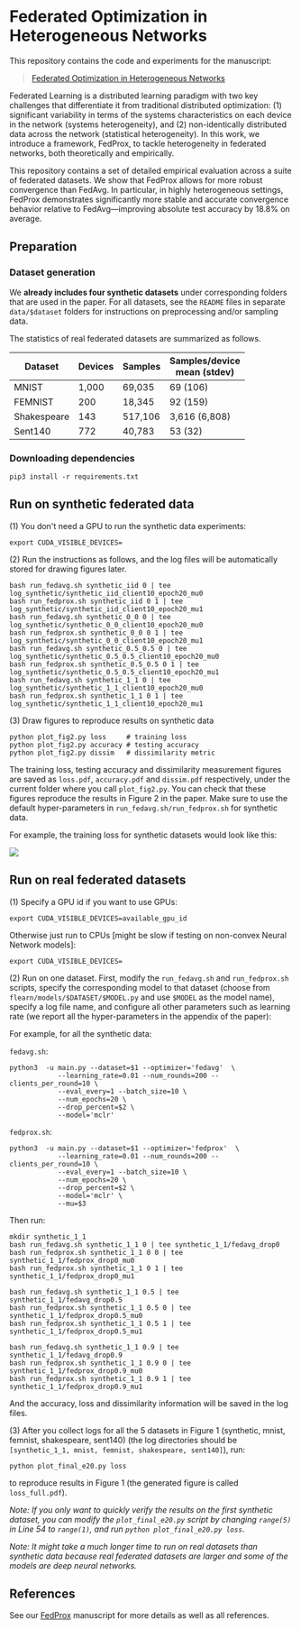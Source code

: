 # Federated Optimization in Heterogeneous Networks

This repository contains the code and experiments for the manuscript:

> [Federated Optimization in Heterogeneous Networks](https://arxiv.org/abs/1812.06127)

Federated Learning is a distributed learning paradigm with two key challenges that differentiate it from traditional distributed optimization: (1) significant variability in terms of the systems characteristics on each device in the network (systems heterogeneity), and (2) non-identically distributed data across the network (statistical heterogeneity). In this work, we introduce a framework, FedProx, to tackle heterogeneity in federated networks, both theoretically and empirically. 

This repository contains a set of detailed empirical evaluation across a suite of federated datasets. We show that FedProx allows for more robust convergence than FedAvg. In particular, in highly heterogeneous settings, FedProx demonstrates significantly more stable and accurate convergence behavior relative to FedAvg—improving absolute test accuracy by 18.8% on average.


## Preparation

### Dataset generation

We **already includes four synthetic datasets** under corresponding folders that are used in the paper. For all datasets, see the `README` files in separate `data/$dataset` folders for instructions on preprocessing and/or sampling data.

The statistics of real federated datasets are summarized as follows.

<center>

| Dataset       | Devices         | Samples|Samples/device <br> mean (stdev) |
| ------------- |-------------| -----| ---|
| MNIST      | 1,000 | 69,035 | 69 (106)| 
| FEMNIST     | 200      |   18,345 | 92 (159)|
| Shakespeare | 143    |    517,106 | 3,616 (6,808)|
| Sent140| 772      |    40,783 | 53 (32)|

</center>

### Downloading dependencies

```
pip3 install -r requirements.txt  
```

## Run on synthetic federated data 
(1) You don't need a GPU to run the synthetic data experiments:

```
export CUDA_VISIBLE_DEVICES=
```

(2) Run the instructions as follows, and the log files will be automatically stored for drawing figures later.


```
bash run_fedavg.sh synthetic_iid 0 | tee log_synthetic/synthetic_iid_client10_epoch20_mu0
bash run_fedprox.sh synthetic_iid 0 1 | tee log_synthetic/synthetic_iid_client10_epoch20_mu1
bash run_fedavg.sh synthetic_0_0 0 | tee log_synthetic/synthetic_0_0_client10_epoch20_mu0
bash run_fedprox.sh synthetic_0_0 0 1 | tee log_synthetic/synthetic_0_0_client10_epoch20_mu1
bash run_fedavg.sh synthetic_0.5_0.5 0 | tee log_synthetic/synthetic_0.5_0.5_client10_epoch20_mu0
bash run_fedprox.sh synthetic_0.5_0.5 0 1 | tee log_synthetic/synthetic_0.5_0.5_client10_epoch20_mu1
bash run_fedavg.sh synthetic_1_1 0 | tee log_synthetic/synthetic_1_1_client10_epoch20_mu0
bash run_fedprox.sh synthetic_1_1 0 1 | tee log_synthetic/synthetic_1_1_client10_epoch20_mu1
```

(3) Draw figures to reproduce results on synthetic data

```
python plot_fig2.py loss     # training loss
python plot_fig2.py accuracy # testing accuracy
python plot_fig2.py dissim   # dissimilarity metric

```


The training loss, testing accuracy and dissimilarity measurement figures are saved as `loss.pdf`, `accuracy.pdf` and `dissim.pdf` respectively, under the current folder where you call `plot_fig2.py`. You can check that these figures reproduce the results in Figure 2 in the paper. Make sure to use the default hyper-parameters in `run_fedavg.sh/run_fedprox.sh` for synthetic data. 

For example, the training loss for synthetic datasets would look like this:


![](https://user-images.githubusercontent.com/14993256/52826183-dbf06e80-308d-11e9-9e12-508c3c0a26bf.png)


## Run on real federated datasets
(1) Specify a GPU id if you want to use GPUs:

```
export CUDA_VISIBLE_DEVICES=available_gpu_id
```
Otherwise just run to CPUs [might be slow if testing on non-convex Neural Network models]:

```
export CUDA_VISIBLE_DEVICES=
```

(2) Run on one dataset. First, modify the `run_fedavg.sh` and `run_fedprox.sh` scripts, specify the corresponding model to that dataset (choose from `flearn/models/$DATASET/$MODEL.py` and use `$MODEL` as the model name), specify a log file name, and configure all other parameters such as learning rate (we report all the hyper-parameters in the appendix of the paper):


For example, for all the synthetic data:

`fedavg.sh`:

```
python3  -u main.py --dataset=$1 --optimizer='fedavg'  \
            --learning_rate=0.01 --num_rounds=200 --clients_per_round=10 \
            --eval_every=1 --batch_size=10 \
            --num_epochs=20 \
            --drop_percent=$2 \
            --model='mclr' 
```

`fedprox.sh`:

```
python3  -u main.py --dataset=$1 --optimizer='fedprox'  \
            --learning_rate=0.01 --num_rounds=200 --clients_per_round=10 \
            --eval_every=1 --batch_size=10 \
            --num_epochs=20 \
            --drop_percent=$2 \
            --model='mclr' \
            --mu=$3
```


Then run:

```
mkdir synthetic_1_1
bash run_fedavg.sh synthetic_1_1 0 | tee synthetic_1_1/fedavg_drop0
bash run_fedprox.sh synthetic_1_1 0 0 | tee synthetic_1_1/fedprox_drop0_mu0
bash run_fedprox.sh synthetic_1_1 0 1 | tee synthetic_1_1/fedprox_drop0_mu1

bash run_fedavg.sh synthetic_1_1 0.5 | tee synthetic_1_1/fedavg_drop0.5
bash run_fedprox.sh synthetic_1_1 0.5 0 | tee synthetic_1_1/fedprox_drop0.5_mu0
bash run_fedprox.sh synthetic_1_1 0.5 1 | tee synthetic_1_1/fedprox_drop0.5_mu1

bash run_fedavg.sh synthetic_1_1 0.9 | tee synthetic_1_1/fedavg_drop0.9
bash run_fedprox.sh synthetic_1_1 0.9 0 | tee synthetic_1_1/fedprox_drop0.9_mu0
bash run_fedprox.sh synthetic_1_1 0.9 1 | tee synthetic_1_1/fedprox_drop0.9_mu1
```

And the accuracy, loss and dissimilarity information will be saved in the log files.

(3) After you collect logs for all the 5 datasets in Figure 1 (synthetic, mnist, femnist, shakespeare, sent140) (the log directories should be `[synthetic_1_1, mnist, femnist, shakespeare, sent140]`), run:

```
python plot_final_e20.py loss
```
to reproduce results in Figure 1 (the generated figure is called `loss_full.pdf`).

*Note: If you only want to quickly verify the results on the first synthetic dataset, you can modify the `plot_final_e20.py` script by changing `range(5)` in Line 54 to `range(1)`, and run `python plot_final_e20.py loss`*.

*Note: It might take a much longer time to run on real datasets than synthetic data because real federated datasets are larger and some of the models are deep neural networks.*


## References
See our [FedProx](https://arxiv.org/abs/1812.06127)  manuscript for more details as well as all references.